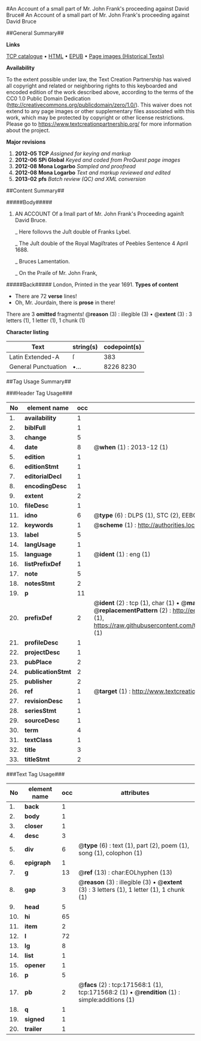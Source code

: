 #An Account of a small part of Mr. John Frank's proceeding against David Bruce#
An Account of a small part of Mr. John Frank's proceeding against David Bruce

##General Summary##

**Links**

[TCP catalogue](http://www.ota.ox.ac.uk/tcp/)  • 
[HTML](http://tei.it.ox.ac.uk/tcp/Texts-HTML/free/A75/A75145.html)  • 
[EPUB](http://tei.it.ox.ac.uk/tcp/Texts-EPUB/free/A75/A75145.epub) • 
[Page images (Historical Texts)](https://historicaltexts.jisc.ac.uk/eebo-45504674e)

**Availability**

To the extent possible under law, the Text Creation Partnership has waived all copyright and related or neighboring rights to this keyboarded and encoded edition of the work described above, according to the terms of the CC0 1.0 Public Domain Dedication (http://creativecommons.org/publicdomain/zero/1.0/). This waiver does not extend to any page images or other supplementary files associated with this work, which may be protected by copyright or other license restrictions. Please go to https://www.textcreationpartnership.org/ for more information about the project.

**Major revisions**

1. __2012-05__ __TCP__ *Assigned for keying and markup*
1. __2012-06__ __SPi Global__ *Keyed and coded from ProQuest page images*
1. __2012-08__ __Mona Logarbo__ *Sampled and proofread*
1. __2012-08__ __Mona Logarbo__ *Text and markup reviewed and edited*
1. __2013-02__ __pfs__ *Batch review (QC) and XML conversion*

##Content Summary##

#####Body#####

1. AN ACCOUNT Of a ſmall part of Mr. John Frank's Proceeding againſt David Bruce.

    _ Here follovvs the Juſt double of Franks Lybel.

    _ The Juſt double of the Royal Magiſtrates of Peebles Sentence 4 April 1688.

    _ Bruces Lamentation.

    _ On the Praiſe of Mr. John Frank,

#####Back#####
London, Printed in the year 1691.
**Types of content**

  * There are 72 **verse** lines!
  * Oh, Mr. Jourdain, there is **prose** in there!

There are 3 **omitted** fragments! 
 @__reason__ (3) : illegible (3)  •  @__extent__ (3) : 3 letters (1), 1 letter (1), 1 chunk (1)

**Character listing**


|Text|string(s)|codepoint(s)|
|---|---|---|
|Latin Extended-A|ſ|383|
|General Punctuation|•…|8226 8230|

##Tag Usage Summary##

###Header Tag Usage###

|No|element name|occ|attributes|
|---|---|---|---|
|1.|__availability__|1||
|2.|__biblFull__|1||
|3.|__change__|5||
|4.|__date__|8| @__when__ (1) : 2013-12 (1)|
|5.|__edition__|1||
|6.|__editionStmt__|1||
|7.|__editorialDecl__|1||
|8.|__encodingDesc__|1||
|9.|__extent__|2||
|10.|__fileDesc__|1||
|11.|__idno__|6| @__type__ (6) : DLPS (1), STC (2), EEBO-CITATION (1), OCLC (1), VID (1)|
|12.|__keywords__|1| @__scheme__ (1) : http://authorities.loc.gov/ (1)|
|13.|__label__|5||
|14.|__langUsage__|1||
|15.|__language__|1| @__ident__ (1) : eng (1)|
|16.|__listPrefixDef__|1||
|17.|__note__|5||
|18.|__notesStmt__|2||
|19.|__p__|11||
|20.|__prefixDef__|2| @__ident__ (2) : tcp (1), char (1)  •  @__matchPattern__ (2) : ([0-9\-]+):([0-9IVX]+) (1), (.+) (1)  •  @__replacementPattern__ (2) : http://eebo.chadwyck.com/downloadtiff?vid=$1&page=$2 (1), https://raw.githubusercontent.com/textcreationpartnership/Texts/master/tcpchars.xml#$1 (1)|
|21.|__profileDesc__|1||
|22.|__projectDesc__|1||
|23.|__pubPlace__|2||
|24.|__publicationStmt__|2||
|25.|__publisher__|2||
|26.|__ref__|1| @__target__ (1) : http://www.textcreationpartnership.org/docs/. (1)|
|27.|__revisionDesc__|1||
|28.|__seriesStmt__|1||
|29.|__sourceDesc__|1||
|30.|__term__|4||
|31.|__textClass__|1||
|32.|__title__|3||
|33.|__titleStmt__|2||


###Text Tag Usage###

|No|element name|occ|attributes|
|---|---|---|---|
|1.|__back__|1||
|2.|__body__|1||
|3.|__closer__|1||
|4.|__desc__|3||
|5.|__div__|6| @__type__ (6) : text (1), part (2), poem (1), song (1), colophon (1)|
|6.|__epigraph__|1||
|7.|__g__|13| @__ref__ (13) : char:EOLhyphen (13)|
|8.|__gap__|3| @__reason__ (3) : illegible (3)  •  @__extent__ (3) : 3 letters (1), 1 letter (1), 1 chunk (1)|
|9.|__head__|5||
|10.|__hi__|65||
|11.|__item__|2||
|12.|__l__|72||
|13.|__lg__|8||
|14.|__list__|1||
|15.|__opener__|1||
|16.|__p__|5||
|17.|__pb__|2| @__facs__ (2) : tcp:171568:1 (1), tcp:171568:2 (1)  •  @__rendition__ (1) : simple:additions (1)|
|18.|__q__|1||
|19.|__signed__|1||
|20.|__trailer__|1||
